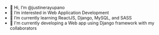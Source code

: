 - 👋 Hi, I’m @justinerayupano
- 👀 I’m interested in Web Application Development
- 🌱 I’m currently learning ReactJS, Django, MySQL, and SASS
- 💞️ I'm currently developing a Web app using Django framework with my collaborators

<!---
justinerayupano/justinerayupano is a ✨ special ✨ repository because its `README.md` (this file) appears on your GitHub profile.
You can click the Preview link to take a look at your changes.
--->

